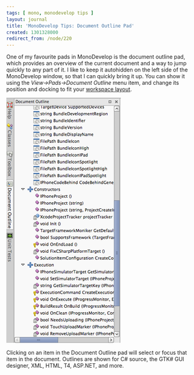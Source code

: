 ```yaml
---
tags: [ mono, monodevelop tips ]
layout: journal
title: 'MonoDevelop Tips: Document Outline Pad'
created: 1301328000
redirect_from: /node/220
---
```

One of my favourite pads in MonoDevelop is the document outline pad, which
provides an overview of the current document and a way to jump quickly to any
part of it. I like to keep it autohidden on the left side of the MonoDevelop
window, so that I can quickly bring it up. You can show it using the
_View->Pads->Document Outline_ menu item, and change its position and docking to
fit your [workspace
layout](/journal/2011/02/monodevelop_tips_workspace_layout).<!--break-->

![The document outline pad](/files/images/md-tips/document-outline.png)

Clicking on an item in the Document Outline pad will select or focus that item
in the document. Outlines are shown for C# source, the GTK# GUI designer, XML,
HTML, T4, ASP.NET, and more.
